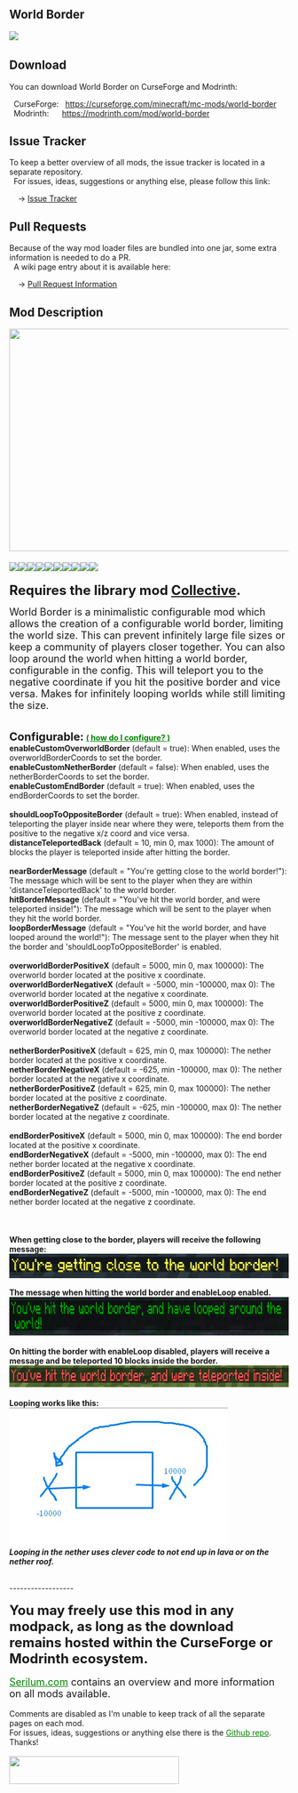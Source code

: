 <h2>World Border</h2>
<p><a href="https://github.com/Serilum/World-Border"><img src="https://serilum.com/assets/data/logo/world-border.png"></a></p><h2>Download</h2>
<p>You can download World Border on CurseForge and Modrinth:</p><p>&nbsp;&nbsp;CurseForge: &nbsp;&nbsp;<a href="https://curseforge.com/minecraft/mc-mods/world-border">https://curseforge.com/minecraft/mc-mods/world-border</a><br>&nbsp;&nbsp;Modrinth: &nbsp;&nbsp;&nbsp;&nbsp;&nbsp;<a href="https://modrinth.com/mod/world-border">https://modrinth.com/mod/world-border</a></p>
<h2>Issue Tracker</h2>
<p>To keep a better overview of all mods, the issue tracker is located in a separate repository.<br>&nbsp;&nbsp;For issues, ideas, suggestions or anything else, please follow this link:</p>
<p>&nbsp;&nbsp;&nbsp;&nbsp;-> <a href="https://serilum.com/url/issue-tracker">Issue Tracker</a></p>
<h2>Pull Requests</h2>
<p>Because of the way mod loader files are bundled into one jar, some extra information is needed to do a PR.<br>&nbsp;&nbsp;A wiki page entry about it is available here:</p>
<p>&nbsp;&nbsp;&nbsp;&nbsp;-> <a href="https://serilum.com/url/pull-requests">Pull Request Information</a></p>
<h2>Mod Description</h2>
<p><a href="https://serilum.com/" rel="nofollow"><img src="https://github.com/ricksouth/serilum-mc-mods/raw/master/description/a1.jpg" alt="" width="838" height="400"></a><br><br><a href="https://legacy.curseforge.com/minecraft/mc-mods/world-border/files"><img src="https://github.com/ricksouth/serilum-mc-mods/raw/master/description/Versions/header.png"></a><a href="https://legacy.curseforge.com/minecraft/mc-mods/world-border/files/all?filter-status=1&filter-game-version=1738749986:75125" rel="nofollow"><img src="https://github.com/ricksouth/serilum-mc-mods/raw/master/description/Versions/1_20.png"></a><a href="https://legacy.curseforge.com/minecraft/mc-mods/world-border/files/all?filter-status=1&filter-game-version=1738749986:73407" rel="nofollow"><img src="https://github.com/ricksouth/serilum-mc-mods/raw/master/description/Versions/1_19.png"></a><a href="https://legacy.curseforge.com/minecraft/mc-mods/world-border/files/all?filter-status=1&filter-game-version=1738749986:73250" rel="nofollow"><img src="https://github.com/ricksouth/serilum-mc-mods/raw/master/description/Versions/1_18.png"></a><a href="https://legacy.curseforge.com/minecraft/mc-mods/world-border/files/all?filter-status=1&filter-game-version=1738749986:73242" rel="nofollow"><img src="https://github.com/ricksouth/serilum-mc-mods/raw/master/description/Versions/1_17.png"></a><a href="https://legacy.curseforge.com/minecraft/mc-mods/world-border/files/all?filter-status=1&filter-game-version=1738749986:70886" rel="nofollow"><img src="https://github.com/ricksouth/serilum-mc-mods/raw/master/description/Versions/1_16.png"></a><a href="https://legacy.curseforge.com/minecraft/mc-mods/world-border/files/all?filter-status=1&filter-game-version=1738749986:68722" rel="nofollow"><img src="https://github.com/ricksouth/serilum-mc-mods/raw/master/description/Versions/1_15.png"></a><a href="https://legacy.curseforge.com/minecraft/mc-mods/world-border/files/all?filter-status=1&filter-game-version=1738749986:64806" rel="nofollow"><img src="https://github.com/ricksouth/serilum-mc-mods/raw/master/description/Versions/1_14.png"></a><a href="https://legacy.curseforge.com/minecraft/mc-mods/world-border/files/all?filter-status=1&filter-game-version=1738749986:55023" rel="nofollow"><img src="https://github.com/ricksouth/serilum-mc-mods/raw/master/description/Versions/1_13.png"></a><a href="https://legacy.curseforge.com/minecraft/mc-mods/world-border/files/all?filter-status=1&filter-game-version=1738749986:628" rel="nofollow"><img src="https://github.com/ricksouth/serilum-mc-mods/raw/master/description/Versions/1_12.png"></a><br><br><strong><span style="font-size:24px">Requires the library mod&nbsp;<a style="font-size:24px" href="https://www.curseforge.com/minecraft/mc-mods/collective" rel="nofollow">Collective</a>.<br></span></strong></p>
<p><span style="font-size:18px">World Border is a minimalistic configurable mod which allows the creation of a configurable world border, limiting the world size. This can prevent infinitely large file sizes or keep a community of players closer together. You can also loop around the world when hitting a world border, configurable in the config. This will teleport you to the negative coordinate if you hit the positive border and vice versa. Makes for infinitely looping worlds while still limiting the size.</span><br><br><br><span style="font-size:18px"><strong><span style="font-size:20px">Configurable:</span> <span style="color:#008000;font-size:14px"><a style="color:#008000" href="https://github.com/ricksouth/serilum-mc-mods/wiki/how-to-configure-mods" rel="nofollow">(&nbsp;how do I configure?&nbsp;)</a></span></strong></span><strong><br>enableCustomOverworldBorder</strong>&nbsp;(default = true): When enabled, uses the overworldBorderCoords to set the border.<br><strong>enableCustomNetherBorder</strong>&nbsp;(default = false): When enabled, uses the netherBorderCoords to set the border.<br><strong>enableCustomEndBorder</strong>&nbsp;(default = true): When enabled, uses the endBorderCoords to set the border.<br><br><strong>shouldLoopToOppositeBorder</strong>&nbsp;(default = true): When enabled, instead of teleporting the player inside near where they were, teleports them from the positive to the negative x/z coord and vice versa.<br><strong>distanceTeleportedBack</strong>&nbsp;(default = 10, min 0, max 1000): The amount of blocks the player is teleported inside after hitting the border.<br><br><strong>nearBorderMessage</strong>&nbsp;(default = "You're getting close to the world border!"): The message which will be sent to the player when they are within 'distanceTeleportedBack' to the world border.<br><strong>hitBorderMessage</strong>&nbsp;(default = "You've hit the world border, and were teleported inside!"): The message which will be sent to the player when they hit the world border.<br><strong>loopBorderMessage</strong>&nbsp;(default = "You've hit the world border, and have looped around the world!"): The message sent to the player when they hit the border and 'shouldLoopToOppositeBorder' is enabled.<br><br><strong>overworldBorderPositiveX</strong>&nbsp;(default = 5000, min 0, max 100000): The overworld border located at the positive x coordinate.<br><strong>overworldBorderNegativeX</strong>&nbsp;(default = -5000, min -100000, max 0): The overworld border located at the negative x coordinate.<br><strong>overworldBorderPositiveZ</strong>&nbsp;(default = 5000, min 0, max 100000): The overworld border located at the positive z coordinate.<br><strong>overworldBorderNegativeZ</strong>&nbsp;(default = -5000, min -100000, max 0): The overworld border located at the negative z coordinate.<br><br><strong>netherBorderPositiveX</strong>&nbsp;(default = 625, min 0, max 100000): The nether border located at the positive x coordinate.<br><strong>netherBorderNegativeX</strong>&nbsp;(default = -625, min -100000, max 0): The nether border located at the negative x coordinate.<br><strong>netherBorderPositiveZ</strong>&nbsp;(default = 625, min 0, max 100000): The nether border located at the positive z coordinate.<br><strong>netherBorderNegativeZ</strong>&nbsp;(default = -625, min -100000, max 0): The nether border located at the negative z coordinate.<br><br><strong>endBorderPositiveX</strong>&nbsp;(default = 5000, min 0, max 100000): The end border located at the positive x coordinate.<br><strong>endBorderNegativeX</strong>&nbsp;(default = -5000, min -100000, max 0): The end nether border located at the negative x coordinate.<br><strong>endBorderPositiveZ</strong>&nbsp;(default = 5000, min 0, max 100000): The end nether border located at the positive z coordinate.<br><strong>endBorderNegativeZ</strong>&nbsp;(default = -5000, min -100000, max 0): The end nether border located at the negative z coordinate.<br><br><br><br><strong>When getting close to the border, players will receive the following message:</strong><br><picture><img src="https://github.com/Serilum/.cdn/raw/main/data/world-border/a.jpg" width="653" height="44"></picture></p>
<p><strong><strong>The message when hitting the world border and enableLoop enabled.</strong></strong><br><picture><img src="https://github.com/Serilum/.cdn/raw/main/data/world-border/b.jpg" width="892" height="69"></picture><br><strong><br>On hitting the border with enableLoop disabled, players will receive a message and be teleported 10 blocks inside the border.<br><picture><img src="https://github.com/Serilum/.cdn/raw/main/data/world-border/c.jpg" width="871" height="39"></picture><br><br></strong><strong>Looping works like this:<br><picture><img src="https://github.com/Serilum/.cdn/raw/main/data/world-border/d.jpg" width="395" height="248"></picture><em><br><span style="font-size:14px">Looping in the nether uses clever code to not end up in lava or on the nether roof.</span></em><br></strong></p>
<p><br>------------------<br><br><span style="font-size:24px"><strong>You may freely use this mod in any modpack, as long as the download remains hosted within the CurseForge or Modrinth ecosystem.</strong></span><br><br><span style="font-size:18px"><a style="font-size:18px;color:#008000" href="https://serilum.com/" rel="nofollow">Serilum.com</a> contains an overview and more information on all mods available.</span><br><br><span style="font-size:14px">Comments are disabled as I'm unable to keep track of all the separate pages on each mod.</span><span style="font-size:14px"><br>For issues, ideas, suggestions or anything else there is the&nbsp;<a style="font-size:14px;color:#008000" href="https://github.com/ricksouth/serilum-mc-mods/" rel="nofollow">Github repo</a>. Thanks!</span><span style="font-size:6px"><br><br></span><a href="https://ricksouth.com/donate" rel="nofollow"><img src="https://raw.githubusercontent.com/ricksouth/serilum-mc-mods/master/description/Shields/donation_rounded.svg" alt="" width="306" height="50"></a></p>